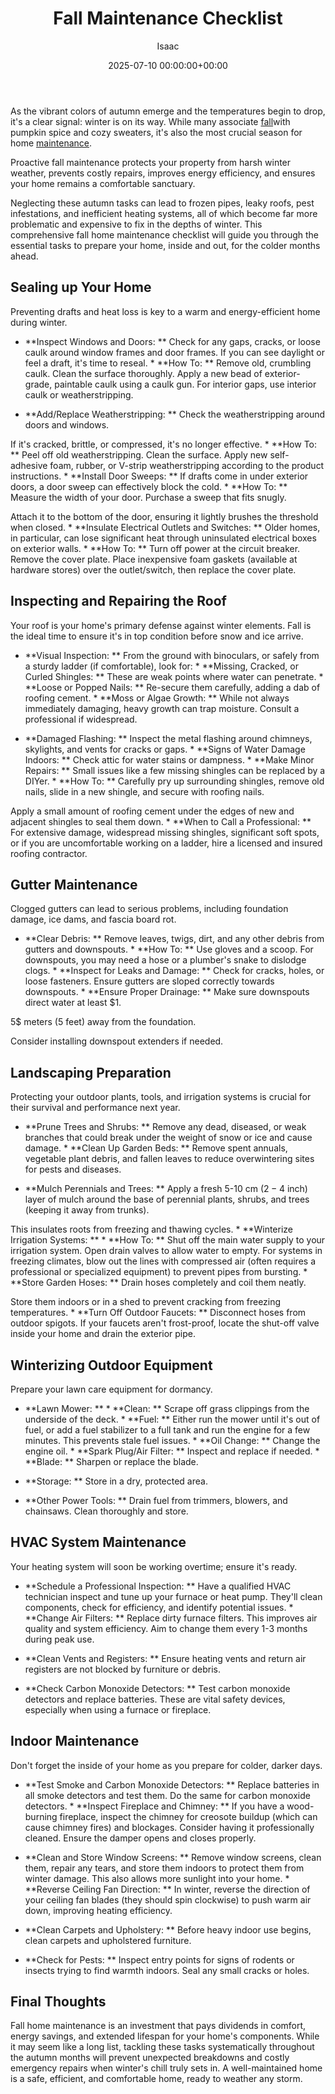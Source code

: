 ﻿---
title: Fall Maintenance Checklist
description: As the vibrant colors of autumn emerge and the temperatures begin to drop, it's a clear signal winter is on its way. While many associate fall with pumpkin...
slug: /fall-maintenance-checklist/
date: 2025-07-10 00:00:00+00:00
lastmod: 2025-07-10 00:00:00+03:00
author: Isaac
categories:

- Guides

- Home Maintenance

- Seasonal Guide
tags:

- guides

- fall

- maintenance
layout: post
---

As the vibrant colors of autumn emerge and the temperatures begin to drop, it's a clear signal: winter is on its way. While many associate [fall](https://pestpolicy.com/best-flowers-for-flourishing-fall-garden/)with pumpkin spice and cozy sweaters, it's also the most crucial season for home [maintenance](https://pestpolicy.com/ask-isaac-ep-16-top-5-simple-solutions-for-bathroom-maintenance/).

Proactive fall maintenance protects your property from harsh winter weather, prevents costly repairs, improves energy efficiency, and ensures your home remains a comfortable sanctuary.

Neglecting these autumn tasks can lead to frozen pipes, leaky roofs, pest infestations, and inefficient heating systems, all of which become far more problematic and expensive to fix in the depths of winter. This comprehensive fall home maintenance checklist will guide you through the essential tasks to prepare your home, inside and out, for the colder months ahead.

##  Sealing up Your Home

Preventing drafts and heat loss is key to a warm and energy-efficient home during winter.

* **Inspect Windows and Doors: ** Check for any gaps, cracks, or loose caulk around window frames and door frames. If you can see daylight or feel a draft, it's time to reseal. * **How To: ** Remove old, crumbling caulk. Clean the surface thoroughly. Apply a new bead of exterior-grade, paintable caulk using a caulk gun. For interior gaps, use interior caulk or weatherstripping.

* **Add/Replace Weatherstripping: ** Check the weatherstripping around doors and windows.

If it's cracked, brittle, or compressed, it's no longer effective. * **How To: ** Peel off old weatherstripping. Clean the surface. Apply new self-adhesive foam, rubber, or V-strip weatherstripping according to the product instructions. * **Install Door Sweeps: ** If drafts come in under exterior doors, a door sweep can effectively block the cold. * **How To: ** Measure the width of your door. Purchase a sweep that fits snugly.

Attach it to the bottom of the door, ensuring it lightly brushes the threshold when closed. * **Insulate Electrical Outlets and Switches: ** Older homes, in particular, can lose significant heat through uninsulated electrical boxes on exterior walls. * **How To: ** Turn off power at the circuit breaker. Remove the cover plate. Place inexpensive foam gaskets (available at hardware stores) over the outlet/switch, then replace the cover plate.

##  Inspecting and Repairing the Roof

Your roof is your home's primary defense against winter elements. Fall is the ideal time to ensure it's in top condition before snow and ice arrive.

* **Visual Inspection: ** From the ground with binoculars, or safely from a sturdy ladder (if comfortable), look for: * **Missing, Cracked, or Curled Shingles: ** These are weak points where water can penetrate. * **Loose or Popped Nails: ** Re-secure them carefully, adding a dab of roofing cement. * **Moss or Algae Growth: ** While not always immediately damaging, heavy growth can trap moisture. Consult a professional if widespread.

* **Damaged Flashing: ** Inspect the metal flashing around chimneys, skylights, and vents for cracks or gaps. * **Signs of Water Damage Indoors: ** Check attic for water stains or dampness. * **Make Minor Repairs: ** Small issues like a few missing shingles can be replaced by a DIYer. * **How To: ** Carefully pry up surrounding shingles, remove old nails, slide in a new shingle, and secure with roofing nails.

Apply a small amount of roofing cement under the edges of new and adjacent shingles to seal them down. * **When to Call a Professional: ** For extensive damage, widespread missing shingles, significant soft spots, or if you are uncomfortable working on a ladder, hire a licensed and insured roofing contractor.

##  Gutter Maintenance

Clogged gutters can lead to serious problems, including foundation damage, ice dams, and fascia board rot.

* **Clear Debris: ** Remove leaves, twigs, dirt, and any other debris from gutters and downspouts. * **How To: ** Use gloves and a scoop. For downspouts, you may need a hose or a plumber's snake to dislodge clogs. * **Inspect for Leaks and Damage: ** Check for cracks, holes, or loose fasteners. Ensure gutters are sloped correctly towards downspouts. * **Ensure Proper Drainage: ** Make sure downspouts direct water at least $1.

5$ meters ($5$ feet) away from the foundation.

Consider installing downspout extenders if needed.

##  Landscaping Preparation

Protecting your outdoor plants, tools, and irrigation systems is crucial for their survival and performance next year.

* **Prune Trees and Shrubs: ** Remove any dead, diseased, or weak branches that could break under the weight of snow or ice and cause damage. * **Clean Up Garden Beds: ** Remove spent annuals, vegetable plant debris, and fallen leaves to reduce overwintering sites for pests and diseases.

* **Mulch Perennials and Trees: ** Apply a fresh 5-10 cm ($2-4$ inch) layer of mulch around the base of perennial plants, shrubs, and trees (keeping it away from trunks).

This insulates roots from freezing and thawing cycles. * **Winterize Irrigation Systems: ** * **How To: ** Shut off the main water supply to your irrigation system. Open drain valves to allow water to empty. For systems in freezing climates, blow out the lines with compressed air (often requires a professional or specialized equipment) to prevent pipes from bursting. * **Store Garden Hoses: ** Drain hoses completely and coil them neatly.

Store them indoors or in a shed to prevent cracking from freezing temperatures. * **Turn Off Outdoor Faucets: ** Disconnect hoses from outdoor spigots. If your faucets aren't frost-proof, locate the shut-off valve inside your home and drain the exterior pipe.

##  Winterizing Outdoor Equipment

Prepare your lawn care equipment for dormancy.

* **Lawn Mower: ** * **Clean: ** Scrape off grass clippings from the underside of the deck. * **Fuel: ** Either run the mower until it's out of fuel, or add a fuel stabilizer to a full tank and run the engine for a few minutes. This prevents stale fuel issues. * **Oil Change: ** Change the engine oil. * **Spark Plug/Air Filter: ** Inspect and replace if needed. * **Blade: ** Sharpen or replace the blade.

* **Storage: ** Store in a dry, protected area.

* **Other Power Tools: ** Drain fuel from trimmers, blowers, and chainsaws. Clean thoroughly and store.

##  HVAC System Maintenance

Your heating system will soon be working overtime; ensure it's ready.

* **Schedule a Professional Inspection: ** Have a qualified HVAC technician inspect and tune up your furnace or heat pump. They'll clean components, check for efficiency, and identify potential issues. * **Change Air Filters: ** Replace dirty furnace filters. This improves air quality and system efficiency. Aim to change them every 1-3 months during peak use.

* **Clean Vents and Registers: ** Ensure heating vents and return air registers are not blocked by furniture or debris.

* **Check Carbon Monoxide Detectors: ** Test carbon monoxide detectors and replace batteries. These are vital safety devices, especially when using a furnace or fireplace.

##  Indoor Maintenance

Don't forget the inside of your home as you prepare for colder, darker days.

* **Test Smoke and Carbon Monoxide Detectors: ** Replace batteries in all smoke detectors and test them. Do the same for carbon monoxide detectors. * **Inspect Fireplace and Chimney: ** If you have a wood-burning fireplace, inspect the chimney for creosote buildup (which can cause chimney fires) and blockages. Consider having it professionally cleaned. Ensure the damper opens and closes properly.

* **Clean and Store Window Screens: ** Remove window screens, clean them, repair any tears, and store them indoors to protect them from winter damage. This also allows more sunlight into your home. * **Reverse Ceiling Fan Direction: ** In winter, reverse the direction of your ceiling fan blades (they should spin clockwise) to push warm air down, improving heating efficiency.

* **Clean Carpets and Upholstery: ** Before heavy indoor use begins, clean carpets and upholstered furniture.

* **Check for Pests: ** Inspect entry points for signs of rodents or insects trying to find warmth indoors. Seal any small cracks or holes.

##  Final Thoughts

Fall home maintenance is an investment that pays dividends in comfort, energy savings, and extended lifespan for your home's components. While it may seem like a long list, tackling these tasks systematically throughout the autumn months will prevent unexpected breakdowns and costly emergency repairs when winter's chill truly sets in. A well-maintained home is a safe, efficient, and comfortable home, ready to weather any storm.
